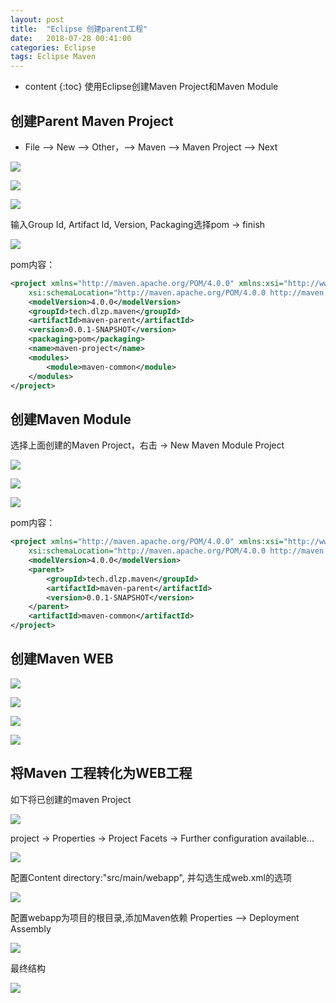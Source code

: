 ```yaml
---
layout: post
title:  "Eclipse 创建parent工程"
date:   2018-07-28 00:41:00
categories: Eclipse
tags: Eclipse Maven
---
```


* content
{:toc}
使用Eclipse创建Maven Project和Maven Module




## 创建Parent Maven Project 
- File --> New --> Other，--> Maven --> Maven Project --> Next

![](/img/post.img/eclipse01.png)

![](/img/post.img/eclipse02.png)

![](/img/post.img/eclipse03.png)

输入Group Id, Artifact Id, Version, Packaging选择pom -> finish 

![](/img/post.img/eclipse04.png)

pom内容：
```xml
<project xmlns="http://maven.apache.org/POM/4.0.0" xmlns:xsi="http://www.w3.org/2001/XMLSchema-instance"
	xsi:schemaLocation="http://maven.apache.org/POM/4.0.0 http://maven.apache.org/xsd/maven-4.0.0.xsd">
	<modelVersion>4.0.0</modelVersion>
	<groupId>tech.dlzp.maven</groupId>
	<artifactId>maven-parent</artifactId>
	<version>0.0.1-SNAPSHOT</version>
	<packaging>pom</packaging>
	<name>maven-project</name>
	<modules>
		<module>maven-common</module>
	</modules>
</project>
```

## 创建Maven Module

选择上面创建的Maven Project，右击 -> New Maven Module Project 

![](/img/post.img/eclipse05.png)

![](/img/post.img/eclipse06.png)

![](/img/post.img/eclipse07.png)

pom内容：

```xml
<project xmlns="http://maven.apache.org/POM/4.0.0" xmlns:xsi="http://www.w3.org/2001/XMLSchema-instance"
	xsi:schemaLocation="http://maven.apache.org/POM/4.0.0 http://maven.apache.org/xsd/maven-4.0.0.xsd">
	<modelVersion>4.0.0</modelVersion>
	<parent>
		<groupId>tech.dlzp.maven</groupId>
		<artifactId>maven-parent</artifactId>
		<version>0.0.1-SNAPSHOT</version>
	</parent>
	<artifactId>maven-common</artifactId>
</project>
```

## 创建Maven WEB

![](/img/post.img/eclipse08.png)

![](/img/post.img/eclipse09.png)

![](/img/post.img/eclipse10.png)

![](/img/post.img/eclipse11.png)

## 将Maven 工程转化为WEB工程

如下将已创建的maven Project

![](/img/post.img/eclipse12.png)

project -> Properties -> Project Facets -> Further configuration available...

![](/img/post.img/eclipse13.png)

配置Content directory:"src/main/webapp", 并勾选生成web.xml的选项

![](/img/post.img/eclipse14.png)

配置webapp为项目的根目录,添加Maven依赖 Properties --> Deployment Assembly

![](/img/post.img/eclipse15.png)

最终结构

![](/img/post.img/eclipse16.png)



























